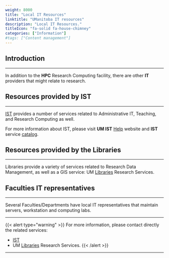 ```yaml
---
weight: 8000
title: "Local IT Resources"
linktitle: "UManitoba IT resources"
description: "Local IT Resources."
titleIcon: "fa-solid fa-house-chimney"
categories: ["Information"]
#tags: ["Content management"]
---
```


## Introduction
---

In addition to the **HPC** Research Computing facility, there are other **IT** providers that might relate to research.

## Resources provided by IST
---

[IST](https://umanitoba.ca/computing/ist/index.html "Information Services and Technology") provides a number of services related to Administrative IT, Teaching, and Research Computing as well.

For more information about IST, please visit __UM IST__ [Help](http://umanitoba.ca/ist/help/ "UM IST Help") website and __IST__ service [catalog](http://umanitoba.ca/ist/service_catalogue/ "IST service catalog").

## Resources provided by the Libraries
---

Libraries provide a variety of services related to Research Data Management, as well as a GIS service: UM [Libraries](https://libguides.lib.umanitoba.ca/researchservices) Research Services.

## Faculties IT representatives
---

Several Faculties/Departments have local IT representatives that maintain servers, workstation and computing labs.

---

{{< alert type="warning" >}}
For more information, please contact directly the related services:
* [IST](https://umanitoba.ca/computing/ist/index.html "Information Services and Technology")
* UM [Libraries](https://libguides.lib.umanitoba.ca/researchservices) Research Services.
{{< /alert >}}

---

<!-- {{< treeview display="tree" />}} -->

<!-- Changes and update:
* Last revision: Aug 28, 2024. 
-->
